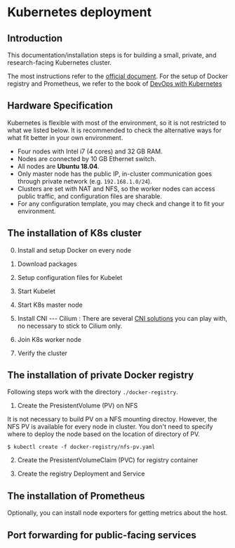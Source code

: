 # Kubernetes deployment 

## Introduction

This documentation/installation steps is for building a small, private, and research-facing Kubernetes cluster.
 
The most instructions refer to the [official document](https://kubernetes.io/docs/setup/).
For the setup of Docker registry and Prometheus, we refer to the book of [DevOps with Kubernetes](https://github.com/PacktPublishing/DevOps-with-Kubernetes-Second-Edition)

## Hardware Specification

Kubernetes is flexible with most of the environment, so it is not restricted to what we listed below.
It is recommended to check the alternative ways for what fit better in your own environment.

- Four nodes with Intel i7 (4 cores) and 32 GB RAM.
- Nodes are connected by 10 GB Ethernet switch.
- All nodes are **Ubuntu 18.04**.
- Only master node has the public IP, in-cluster communication goes through private network (e.g. `192.168.1.0/24`).
- Clusters are set with NAT and NFS, so the worker nodes can access public traffic, and configuration files are sharable.
- For any configuration template, you may check and change it to fit your environment.

## The installation of K8s cluster

0. Install and setup Docker on every node
1. Download packages

2. Setup configuration files for Kubelet
3. Start Kubelet
4. Start K8s master node
5. Install CNI --- Cilium
: There are several [CNI solutions](https://github.com/containernetworking/cni) you can play with, no necessary to stick to Cilium only.

6. Join K8s worker node
7. Verify the cluster 


## The installation of private Docker registry

Following steps work with the directory `./docker-registry`.

1. Create the PresistentVolume (PV) on NFS

It is not necessary to build PV on a NFS mounting directoy.
However, the NFS PV is available for every node in cluster. You don't need to specify where to deploy the node based
on the location of directory of PV.
```
$ kubectl create -f docker-registry/nfs-pv.yaml
```

2. Create the PresistentVolumeClaim (PVC) for registry container



3. Create the registry Deployment and Service




## The installation of Prometheus 

Optionally, you can install node exporters for getting metrics about the host.


## Port forwarding for public-facing services
